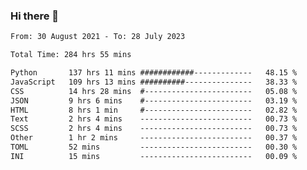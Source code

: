 ### Hi there 👋

<!--
**dominoto/dominoto** is a ✨ _special_ ✨ repository because its `README.md` (this file) appears on your GitHub profile.

Here are some ideas to get you started:

- 🔭 I’m currently working on ...
- 🌱 I’m currently learning ...
- 👯 I’m looking to collaborate on ...
- 🤔 I’m looking for help with ...
- 💬 Ask me about ...
- 📫 How to reach me: ...
- 😄 Pronouns: ...
- ⚡ Fun fact: ...
-->
<!--START_SECTION:waka-->

```txt
From: 30 August 2021 - To: 28 July 2023

Total Time: 284 hrs 55 mins

Python       137 hrs 11 mins ############-------------   48.15 %
JavaScript   109 hrs 13 mins ##########---------------   38.33 %
CSS          14 hrs 28 mins  #------------------------   05.08 %
JSON         9 hrs 6 mins    #------------------------   03.19 %
HTML         8 hrs 1 min     #------------------------   02.82 %
Text         2 hrs 4 mins    -------------------------   00.73 %
SCSS         2 hrs 4 mins    -------------------------   00.73 %
Other        1 hr 2 mins     -------------------------   00.37 %
TOML         52 mins         -------------------------   00.30 %
INI          15 mins         -------------------------   00.09 %
```

<!--END_SECTION:waka-->
